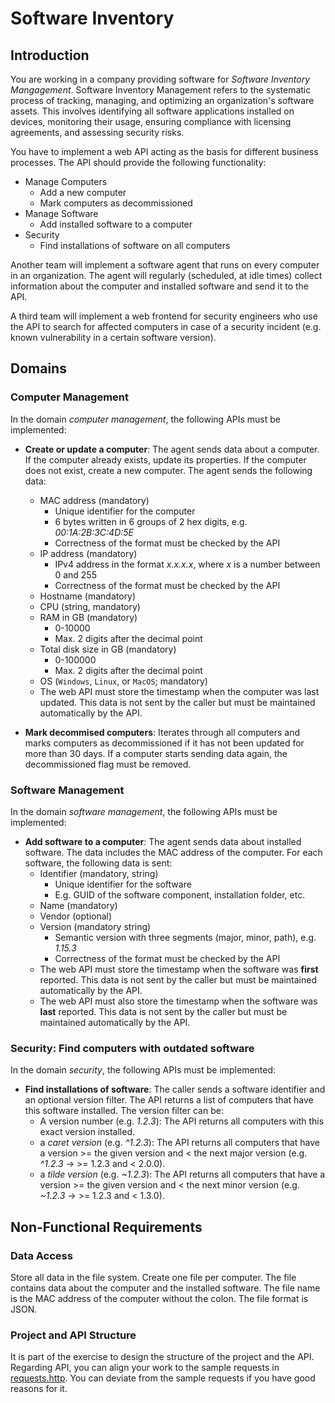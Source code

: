 # Software Inventory

## Introduction

You are working in a company providing software for _Software Inventory Mangagement_. Software Inventory Management refers to the systematic process of tracking, managing, and optimizing an organization's software assets. This involves identifying all software applications installed on devices, monitoring their usage, ensuring compliance with licensing agreements, and assessing security risks.

You have to implement a web API acting as the basis for different business processes. The API should provide the following functionality:

- Manage Computers
  - Add a new computer
  - Mark computers as decommissioned
- Manage Software
  - Add installed software to a computer
- Security
  - Find installations of software on all computers

Another team will implement a software agent that runs on every computer in an organization. The agent will regularly (scheduled, at idle times) collect information about the computer and installed software and send it to the API.

A third team will implement a web frontend for security engineers who use the API to search for affected computers in case of a security incident (e.g. known vulnerability in a certain software version).

## Domains

### Computer Management

In the domain _computer management_, the following APIs must be implemented:

- **Create or update a computer**: The agent sends data about a computer. If the computer already exists, update its properties. If the computer does not exist, create a new computer. The agent sends the following data:
  - MAC address (mandatory)
    - Unique identifier for the computer
    - 6 bytes written in 6 groups of 2 hex digits, e.g. _00:1A:2B:3C:4D:5E_
    - Correctness of the format must be checked by the API
  - IP address (mandatory)
    - IPv4 address in the format _x.x.x.x_, where _x_ is a number between 0 and 255
    - Correctness of the format must be checked by the API
  - Hostname (mandatory)
  - CPU (string, mandatory)
  - RAM in GB (mandatory)
    - 0-10000
    - Max. 2 digits after the decimal point
  - Total disk size in GB (mandatory)
    - 0-100000
    - Max. 2 digits after the decimal point
  - OS (`Windows`, `Linux`, or `MacOS`; mandatory)
  - The web API must store the timestamp when the computer was last updated. This data is not sent by the caller but must be maintained automatically by the API.

- **Mark decommised computers**: Iterates through all computers and marks computers as decommissioned if it has not been updated for more than 30 days. If a computer starts sending data again, the decommissioned flag must be removed.

### Software Management

In the domain _software management_, the following APIs must be implemented:

- **Add software to a computer**: The agent sends data about installed software. The data includes the MAC address of the computer. For each software, the following data is sent:
  - Identifier (mandatory, string)
    - Unique identifier for the software
    - E.g. GUID of the software component, installation folder, etc.
  - Name (mandatory)
  - Vendor (optional)
  - Version (mandatory string)
    - Semantic version with three segments (major, minor, path), e.g. _1.15.3_
    - Correctness of the format must be checked by the API
  - The web API must store the timestamp when the software was **first** reported. This data is not sent by the caller but must be maintained automatically by the API.
  - The web API must also store the timestamp when the software was **last** reported. This data is not sent by the caller but must be maintained automatically by the API.

### Security: Find computers with outdated software

In the domain _security_, the following APIs must be implemented:

- **Find installations of software**: The caller sends a software identifier and an optional version filter. The API returns a list of computers that have this software installed. The version filter can be:
  - A version number (e.g. _1.2.3_): The API returns all computers with this exact version installed.
  - a _caret version_ (e.g. _^1.2.3_): The API returns all computers that have a version >= the given version and < the next major version (e.g. _^1.2.3_ -> >= 1.2.3 and < 2.0.0).
  - a _tilde version_ (e.g. _~1.2.3_): The API returns all computers that have a version >= the given version and < the next minor version (e.g. _~1.2.3_ -> >= 1.2.3 and < 1.3.0).

## Non-Functional Requirements

### Data Access

Store all data in the file system. Create one file per computer. The file contains data about the computer and the installed software. The file name is the MAC address of the computer without the colon. The file format is JSON.

### Project and API Structure

It is part of the exercise to design the structure of the project and the API. Regarding API, you can align your work to the sample requests in [requests.http](./requests.http). You can deviate from the sample requests if you have good reasons for it.

